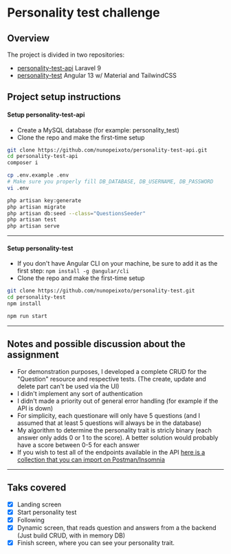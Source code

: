 # Personality test challenge

## Overview
The project is divided in two repositories:
  - [personality-test-api](https://github.com/nunopeixoto/personality-test-api) Laravel 9 <br>
  - [personality-test](https://github.com/nunopeixoto/personality-test) Angular 13 w/ Material and TailwindCSS

## Project setup instructions
#### Setup personality-test-api
- Create a MySQL database (for example: personality_test)
- Clone the repo and make the first-time setup
```bash
git clone https://github.com/nunopeixoto/personality-test-api.git
cd personality-test-api
composer i

cp .env.example .env
# Make sure you properly fill DB_DATABASE, DB_USERNAME, DB_PASSWORD
vi .env

php artisan key:generate
php artisan migrate
php artisan db:seed --class="QuestionsSeeder"
php artisan test
php artisan serve
```
___

#### Setup personality-test
- If you don't have Angular CLI on your machine, be sure to add it as the first step: `npm install -g @angular/cli`
- Clone the repo and make the first-time setup
```bash
git clone https://github.com/nunopeixoto/personality-test.git
cd personality-test
npm install

npm run start

```
___

## Notes and possible discussion about the assignment
- For demonstration purposes, I developed a complete CRUD for the "Question" resource and respective tests. (The create, update and delete part can't be used via the UI)  
- I didn't implement any sort of authentication
- I didn't made a priority out of general error handling (for example if the API is down)
- For simplicity, each questionare will only have 5 questions (and I assumed that at least 5 questions will always be in the database)
- My algorithm to determine the personality trait is stricly binary (each answer only adds 0 or 1 to the score). A better solution would probably have a score between 0-5 for each answer
- If you wish to test all of the endpoints available in the API [here is a collection that you can import on Postman/Insomnia](https://www.dropbox.com/s/ht90ox4ampl4ts8/Nuno%20Peixoto%20Personality%20Test.postman_collection?dl=0)
___

## Taks covered
- [x] Landing screen
- [x] Start personality test
- [x] Following
- [x] Dynamic screen, that reads question and answers from a the backend (Just build CRUD, with in memory DB)
- [x] Finish screen, where you can see your personality trait.

